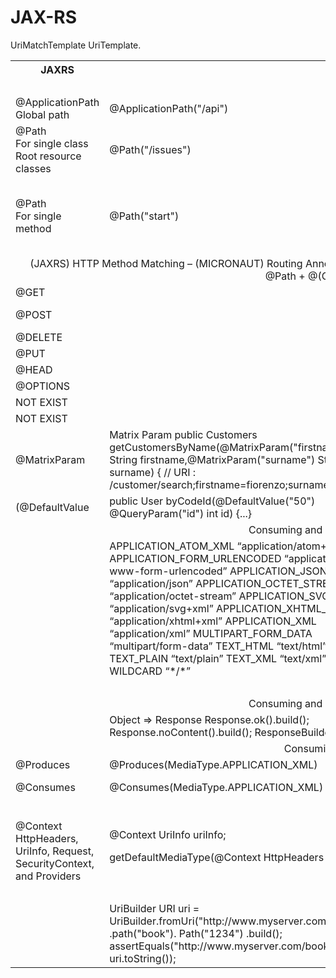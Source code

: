 # JAX-RS

<table width="80%">
  <tr>
    <th>JAXRS</th>
    <th></th>
    <th></th>
    <th>MICRONAUT</th>
  </tr>
  <tr><td colspan="4"><div align="center">URI DEFINITION</div></td></tr>
  <tr>
    <td>
      @ApplicationPath <br/>
      Global path
    </td>
    <td>
      @ApplicationPath("/api")
    </td>
    <td>
      NOT EXIST
    </td>
    <td>
      NOT EXIST
    </td>
  </tr>
  
  <tr>
    <td>
      @Path<br/>
      For single class<br/>
      Root resource classes<br/>
    </td>
    <td>
      @Path("/issues")
    </td>
    <td>
     @Controller("/issues")<br/>
      [URI Path Variables]
    </td>
    <td>
      @Controller
    </td>
  </tr>
  <tr>
    <td>
      @Path<br/>
      For single method
    </td>
    <td>
      @Path("start")
    </td>
    <td>
    </td>
    <td>
     NOT EXIST  - you should use  Routing Annotations es. @Get(“/path”)
    </td>
  </tr>
  <tr>
    <td colspan="4">
        <div align="center">
          (JAXRS) HTTP Method Matching – (MICRONAUT) Routing Annotations
 [Micronaut is more COMPACT – they use one anntoation on method to indicate @Path + @(GET|POST|DELETE|HEAD|OPTIONS)]
      </div>
    </td>
  </tr>
  <tr>
    <td>
     @GET
    </td>
    <td>
    </td>
    <td>
    @Get("/path")
    </td>
    <td>
     @Get  
    </td>
  </tr>
  <tr>
    <td>
    @POST
    </td>
    <td>
    </td>
    <td>
    @Post(“/path”) <br/>
    @Post(value = "/p", consumes=MediaType.TEXT_PLAIN)
    </td>
    <td>
     @Post 
    </td>
  </tr>
    <tr>
    <td>
   @DELETE
    </td>
    <td>
    </td>
    <td>
   @Delete(“/path”)
    </td>
    <td>
    @Delete
    </td>
  </tr>
  <tr>
    <td>
   @PUT
    </td>
    <td>
    </td>
    <td>
 @Put(“/path”)
    </td>
    <td>
   @Put
    </td>
  </tr>
   <tr>
    <td>
   @HEAD
    </td>
    <td>
    </td>
    <td>
    </td>
    <td>
@Head 
    </td>
  </tr>
   <tr>
    <td>
   @OPTIONS
    </td>
    <td>
    </td>
    <td>
    </td>
    <td>
@Options
    </td>
  </tr>
   <tr>
    <td>
   NOT EXIST
    </td>
    <td>
    </td>
    <td>
    </td>
    <td>
@Trace 
    </td>
  </tr>
  <tr>
    <td>
   NOT EXIST
    </td>
    <td>
    </td>
    <td>
    </td>
    <td>
@Patch 
    </td>
  </tr>
    <tr>
    <td>
   @MatrixParam
    </td>
    <td>
      Matrix Param
public Customers getCustomersByName(@MatrixParam("firstname") String firstname,@MatrixParam("surname") String surname) { // URI : /customer/search;firstname=fiorenzo;surname=pizza
    </td>
    <td>
    </td>
    <td>
?? 
    </td>
  </tr>
   <tr>
    <td>
   (@DefaultValue
    </td>
    <td>
     public User byCodeId(@DefaultValue("50") @QueryParam("id") int id) {...}
    </td>
    <td>
    </td>
    <td>
?? 
    </td>
  </tr>
   <tr>
    <td colspan="4">
        <div align="center">
         Consuming and Producing Content Types (MEDIA TYPE)
      </div>
    </td>
  </tr>
   <tr>
    <td>
    </td>
    <td>
    APPLICATION_ATOM_XML “application/atom+xml” APPLICATION_FORM_URLENCODED “application/x-www-form-urlencoded” APPLICATION_JSON “application/json” APPLICATION_OCTET_STREAM “application/octet-stream” APPLICATION_SVG_XML “application/svg+xml” APPLICATION_XHTML_XML “application/xhtml+xml” APPLICATION_XML “application/xml” MULTIPART_FORM_DATA “multipart/form-data” TEXT_HTML “text/html” TEXT_PLAIN “text/plain” TEXT_XML “text/xml” WILDCARD “*/*”
    </td>
    <td>
      MediaType class => MULTIPART_FORM_DATA
    </td>
    <td>
    </td>
  </tr>
   <tr>
    <td colspan="4">
        <div align="center">
          Returned Types
      </div>
    </td>
  </tr>
   <tr>
    <td colspan="4">
        <div align="center">
         Consuming and Producing Content Types (MEDIA TYPE)
      </div>
    </td>
  </tr>
   <tr>
    <td>
    </td>
    <td>
    Object  => 
Response
Response.ok().build();
Response.noContent().build();
ResponseBuilder
    </td>
    <td>
???    </td>
    <td>
    </td>
  </tr>
  <tr>
    <td colspan="4">
        <div align="center">
          Consuming and Producing Content Types
      </div>
    </td>
  </tr>
   <tr>
    <td>
      @Produces
    </td>
    <td>
   @Produces(MediaType.APPLICATION_XML)
    </td>
    <td>
  @Produces(MediaType.TEXT_HTML)    
  </td>
    <td>
      @Produces
    </td>
  </tr>
   <tr>
    <td>
     @Consumes
    </td>
    <td>
   @Consumes(MediaType.APPLICATION_XML)
    </td>
    <td>
  @Consumes([MediaType.APPLICATION_FORM_URLENCODED, MediaType.APPLICATION_JSON])
  </td>
    <td>
     @Consumes
    </td>
  </tr>
    <tr>
    <td colspan="4">
        <div align="center">
          Contextual Information
      </div>
    </td>
  </tr>
     <tr>
    <td>
      @Context 
      HttpHeaders, UriInfo, Request, SecurityContext, and Providers
    </td>
    <td>
   @Context 
UriInfo uriInfo;

getDefaultMediaType(@Context HttpHeaders headers
    </td>
    <td>
  </td>
    <td>
    </td>
  </tr>
   <tr>
    <td colspan="4">
        <div align="center">
          Building URIs
      </div>
    </td>
  </tr>
   <tr>
    <td>
    </td>
    <td>
 UriBuilder
URI uri = UriBuilder.fromUri("http://www.myserver.com")
.path("book").
Path("1234")
.build(); assertEquals("http://www.myserver.com/book/1234", uri.toString());
    </td>
    <td>
  </td>
UriMatchTemplate 
UriTemplate.
    <td>
    </td>
  </tr>
</table>

